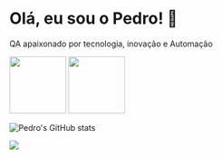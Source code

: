 # Olá, eu sou o Pedro! 👋
QA apaixonado por tecnologia, inovação e Automação

<img src="https://cdn.jsdelivr.net/gh/devicons/devicon@latest/icons/cypressio/cypressio-original-wordmark.svg" width="100" height="100"/> <img src="https://cdn.jsdelivr.net/gh/devicons/devicon@latest/icons/postman/postman-original-wordmark.svg" width="100" height="100"/>

![Pedro's GitHub stats](https://github-readme-stats.vercel.app/api?username=pedro-senna-dias&show_icons=true&theme=radical)

<a href="https://linkedin.com/in/pedro-senna-dias" target="_blank">
  <img src="https://img.shields.io/badge/-LinkedIn-blue?style=for-the-badge&logo=linkedin&logoColor=white">
</a>


<!--
**pedrosenna1/pedrosenna1** is a ✨ _special_ ✨ repository because its `README.md` (this file) appears on your GitHub profile.

Here are some ideas to get you started:

- 🔭 I’m currently working on ...
- 🌱 I’m currently learning ...
- 👯 I’m looking to collaborate on ...
- 🤔 I’m looking for help with ...
- 💬 Ask me about ...
- 📫 How to reach me: ...
- 😄 Pronouns: ...
- ⚡ Fun fact: ...
-->
